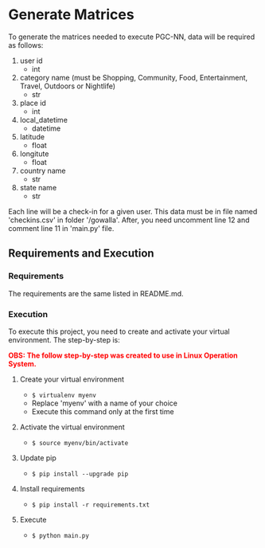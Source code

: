 # Generate Matrices

To generate the matrices needed to execute PGC-NN, data will be required as follows:

1. user id
    - int
2. category name (must be Shopping, Community, Food, Entertainment, Travel, Outdoors or Nightlife)
    - str
3. place id
    - int
4. local_datetime
    - datetime
5. latitude
    - float
6. longitute
    - float
7. country name
    - str
8. state name
    - str

Each line will be a check-in for a given user. This data must be in file named 'checkins.csv' in folder '/gowalla'. After, you need uncomment line 12 and comment line 11 in 'main.py' file.

## Requirements and Execution

### Requirements

The requirements are the same listed in README.md.

### Execution

To execute this project, you need to create and activate your virtual environment. The step-by-step is:

<span style="color: red;">**OBS: The follow step-by-step was created to use in Linux Operation System.**</span>

1. Create your virtual environment
    * `$ virtualenv myenv`
    * Replace 'myenv' with a name of your choice
    * Execute this command only at the first time

2. Activate the virtual environment
    * `$ source myenv/bin/activate`

3. Update pip
    * `$ pip install --upgrade pip`

4. Install requirements
    * `$ pip install -r requirements.txt`

5. Execute
    * `$ python main.py`